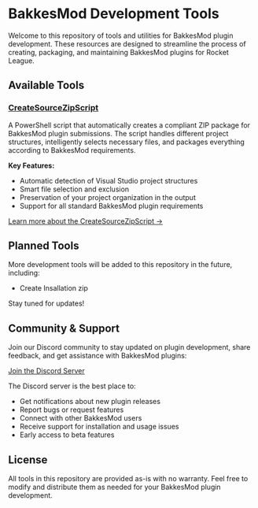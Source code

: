# BakkesMod Development Tools

Welcome to this repository of tools and utilities for BakkesMod plugin development. These resources are designed to streamline the process of creating, packaging, and maintaining BakkesMod plugins for Rocket League.

## Available Tools

### [CreateSourceZipScript](./CreateSourceZipScript)

A PowerShell script that automatically creates a compliant ZIP package for BakkesMod plugin submissions. The script handles different project structures, intelligently selects necessary files, and packages everything according to BakkesMod requirements.

**Key Features:**

- Automatic detection of Visual Studio project structures
- Smart file selection and exclusion
- Preservation of your project organization in the output
- Support for all standard BakkesMod plugin requirements

[Learn more about the CreateSourceZipScript →](./CreateSourceZipScript)

## Planned Tools

More development tools will be added to this repository in the future, including:

- Create Insallation zip

Stay tuned for updates!

## Community & Support

Join our Discord community to stay updated on plugin development, share feedback, and get assistance with BakkesMod plugins:

[Join the Discord Server](https://discord.gg/ycrbhbAKaK)

The Discord server is the best place to:

- Get notifications about new plugin releases
- Report bugs or request features
- Connect with other BakkesMod users
- Receive support for installation and usage issues
- Early access to beta features

## License

All tools in this repository are provided as-is with no warranty. Feel free to modify and distribute them as needed for your BakkesMod plugin development.

